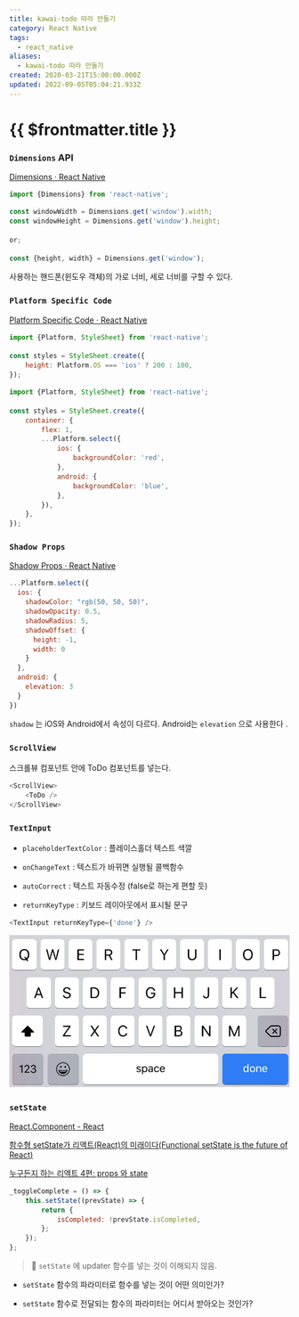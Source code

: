 ```yaml
---
title: kawai-todo 따라 만들기
category: React Native
tags:
  - react_native
aliases:
  - kawai-todo 따라 만들기
created: 2020-03-21T15:00:00.000Z
updated: 2022-09-05T05:04:21.933Z
---
```


# {{ $frontmatter.title }}

### `Dimensions` API

[Dimensions · React Native](https://reactnative.dev/docs/dimensions)

```javascript
import {Dimensions} from 'react-native';
```

```javascript
const windowWidth = Dimensions.get('window').width;
const windowHeight = Dimensions.get('window').height;

or;

const {height, width} = Dimensions.get('window');
```

사용하는 핸드폰(윈도우 객체)의 가로 너비, 세로 너비를 구할 수 있다.

### `Platform Specific Code`

[Platform Specific Code · React Native](https://reactnative.dev/docs/platform-specific-code)

```javascript
import {Platform, StyleSheet} from 'react-native';

const styles = StyleSheet.create({
	height: Platform.OS === 'ios' ? 200 : 100,
});
```

```javascript
import {Platform, StyleSheet} from 'react-native';

const styles = StyleSheet.create({
	container: {
		flex: 1,
		...Platform.select({
			ios: {
				backgroundColor: 'red',
			},
			android: {
				backgroundColor: 'blue',
			},
		}),
	},
});
```

### `Shadow Props`

[Shadow Props · React Native](https://reactnative.dev/docs/shadow-props)

```javascript
...Platform.select({
  ios: {
    shadowColor: "rgb(50, 50, 50)",
    shadowOpacity: 0.5,
    shadowRadius: 5,
    shadowOffset: {
      height: -1,
      width: 0
    }
  },
  android: {
    elevation: 3
  }
})
```

`shadow` 는 iOS와 Android에서 속성이 다르다. Android는 `elevation` 으로 사용한다 .

### `ScrollView`

스크롤뷰 컴포넌트 안에 ToDo 컴포넌트를 넣는다.

```javascript
<ScrollView>
	<ToDo />
</ScrollView>
```

### `TextInput`

- `placeholderTextColor` : 플레이스홀더 텍스트 색깔

- `onChangeText` : 텍스트가 바뀌면 실행될 콜백함수

- `autoCorrect` : 텍스트 자동수정 (false로 하는게 편할 듯)

- `returnKeyType` : 키보드 레이아웃에서 표시될 문구

```javascript
<TextInput returnKeyType={'done'} />
```

![kawai-todo-image-0](./images/kawai-todo-image-0.png)

### `setState`

[React.Component - React](https://ko.reactjs.org/docs/react-component.html#setstate)

[함수형 setState가 리액트(React)의 미래이다(Functional setState is the future of React)](https://www.vobour.com/%ED%95%A8%EC%88%98%ED%98%95-setstate%EA%B0%80-%EB%A6%AC%EC%95%A1%ED%8A%B8-react-%EC%9D%98-%EB%AF%B8%EB%9E%98%EC%9D%B4%EB%8B%A4-functiona)

[누구든지 하는 리액트 4편: props 와 state](https://velopert.com/3629)

```javascript
_toggleComplete = () => {
	this.setState((prevState) => {
		return {
			isCompleted: !prevState.isCompleted,
		};
	});
};
```

> 📌 `setState` 에 updater 함수를 넣는 것이 이해되지 않음.

- `setState` 함수의 파라미터로 함수를 넣는 것이 어떤 의미인가?

- `setState` 함수로 전달되는 함수의 파라미터는 어디서 받아오는 것인가?
